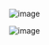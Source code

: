 ![image](https://user-images.githubusercontent.com/77582858/197399774-637c97f8-b523-4a8f-becf-cf4281691c04.png)

![image](https://user-images.githubusercontent.com/77582858/197399533-4cb0e99f-5e6b-4027-acc8-ca89a7da77e7.png)
